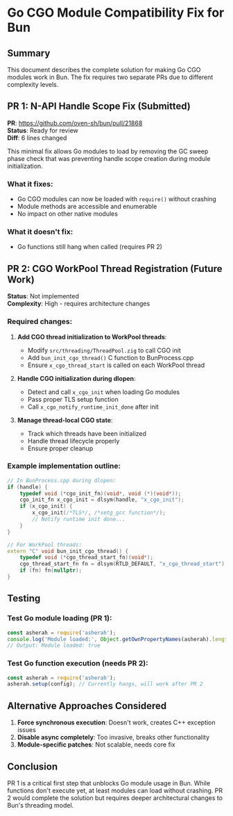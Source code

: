 # Go CGO Module Compatibility Fix for Bun

## Summary

This document describes the complete solution for making Go CGO modules work in Bun. The fix requires two separate PRs due to different complexity levels.

## PR 1: N-API Handle Scope Fix (Submitted)

**PR**: https://github.com/oven-sh/bun/pull/21868  
**Status**: Ready for review  
**Diff**: 6 lines changed  

This minimal fix allows Go modules to load by removing the GC sweep phase check that was preventing handle scope creation during module initialization.

### What it fixes:
- Go CGO modules can now be loaded with `require()` without crashing
- Module methods are accessible and enumerable
- No impact on other native modules

### What it doesn't fix:
- Go functions still hang when called (requires PR 2)

## PR 2: CGO WorkPool Thread Registration (Future Work)

**Status**: Not implemented  
**Complexity**: High - requires architecture changes

### Required changes:

1. **Add CGO thread initialization to WorkPool threads**:
   - Modify `src/threading/ThreadPool.zig` to call CGO init
   - Add `bun_init_cgo_thread()` C function to BunProcess.cpp
   - Ensure `x_cgo_thread_start` is called on each WorkPool thread

2. **Handle CGO initialization during dlopen**:
   - Detect and call `x_cgo_init` when loading Go modules
   - Pass proper TLS setup function
   - Call `x_cgo_notify_runtime_init_done` after init

3. **Manage thread-local CGO state**:
   - Track which threads have been initialized
   - Handle thread lifecycle properly
   - Ensure proper cleanup

### Example implementation outline:

```cpp
// In BunProcess.cpp during dlopen:
if (handle) {
    typedef void (*cgo_init_fn)(void*, void (*)(void*));
    cgo_init_fn x_cgo_init = dlsym(handle, "x_cgo_init");
    if (x_cgo_init) {
        x_cgo_init(/*TLS*/, /*setg_gcc function*/);
        // Notify runtime init done...
    }
}

// For WorkPool threads:
extern "C" void bun_init_cgo_thread() {
    typedef void (*cgo_thread_start_fn)(void*);
    cgo_thread_start_fn fn = dlsym(RTLD_DEFAULT, "x_cgo_thread_start");
    if (fn) fn(nullptr);
}
```

## Testing

### Test Go module loading (PR 1):
```javascript
const asherah = require('asherah');
console.log('Module loaded:', Object.getOwnPropertyNames(asherah).length > 0);
// Output: Module loaded: true
```

### Test Go function execution (needs PR 2):
```javascript
const asherah = require('asherah');
asherah.setup(config); // Currently hangs, will work after PR 2
```

## Alternative Approaches Considered

1. **Force synchronous execution**: Doesn't work, creates C++ exception issues
2. **Disable async completely**: Too invasive, breaks other functionality  
3. **Module-specific patches**: Not scalable, needs core fix

## Conclusion

PR 1 is a critical first step that unblocks Go module usage in Bun. While functions don't execute yet, at least modules can load without crashing. PR 2 would complete the solution but requires deeper architectural changes to Bun's threading model.